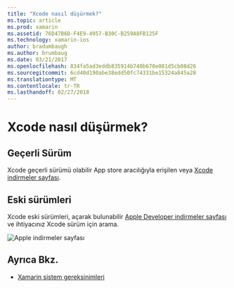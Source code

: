 ```yaml
---
title: "Xcode nasıl düşürmek?"
ms.topic: article
ms.prod: xamarin
ms.assetid: 76D47B6D-F4E9-4957-B30C-B259A8FB125F
ms.technology: xamarin-ios
author: bradumbaugh
ms.author: brumbaug
ms.date: 03/21/2017
ms.openlocfilehash: 834fa5ad3eddb835914b740b678e081d5cb08d26
ms.sourcegitcommit: 6cd40d190abe38edd50fc74331be15324a845a28
ms.translationtype: MT
ms.contentlocale: tr-TR
ms.lasthandoff: 02/27/2018
---
```

# <a name="how-can-i-downgrade-xcode"></a>Xcode nasıl düşürmek?

## <a name="current-version"></a>Geçerli Sürüm

Xcode geçerli sürümü olabilir App store aracılığıyla erişilen veya [Xcode indirmeler sayfası](https://developer.apple.com/xcode/downloads/).

## <a name="older-versions"></a>Eski sürümleri

Xcode eski sürümleri, açarak bulunabilir [Apple Developer indirmeler sayfası](https://developer.apple.com/downloads/) ve ihtiyacınız Xcode sürüm için arama.

![Apple indirmeler sayfası](http://content.screencast.com/users/Kent.Green/folders/Jing/media/4c5e2228-08a4-4d5a-af3b-7b66df741c6f/2015-06-11_1012.png "Apple indirmeler sayfası")

## <a name="see-also"></a>Ayrıca Bkz.
- [Xamarin sistem gereksinimleri](~/cross-platform/get-started/requirements.md)
